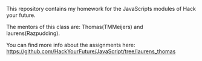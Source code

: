 This repository contains my homework for the JavaScripts modules of Hack your future.

The mentors of this class are:
Thomas(TMMeijers) and laurens(Razpudding).

You can find more info about the assignments here:
https://github.com/HackYourFuture/JavaScript/tree/laurens_thomas